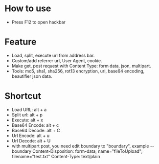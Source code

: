 # How to use #
* Press F12 to open hackbar
# Feature #
* Load, split, execute url from address bar.
* Custom/add referrer url, User Agent, cookie.
* Make get, post request with Content Type: form data, json, multipart.
* Tools: md5, sha1, sha256, rot13 encryption, url, base64 encoding, beautifier json data.
# Shortcut #
* Load URL: alt + a
* Split url: alt + p
* Execute: alt + x
* Base64 Encode: alt + c
* Base64 Decode: alt + C
* Url Encode: alt + u
* Url Decode: alt + U
* with multipart post, you need edit boundary to "boundary", example
--boundary
Content-Disposition: form-data; name="fileToUpload"; filename="test.txt"
Content-Type: text/plain
